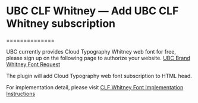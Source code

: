 # UBC CLF Whitney — Add UBC CLF Whitney subscription
==============

UBC currently provides Cloud Typography Whitney web font for free, please sign up on the following page to authorize your website.
[UBC Brand Whitney Font Request](http://brand.ubc.ca/font-request-form/)

The plugin will add Cloud Typography web font subscription to HTML head.

For implementation detail, please visit [CLF Whitney Font Implementation Instructions](http://clf.ubc.ca/web-font-instructions/)
